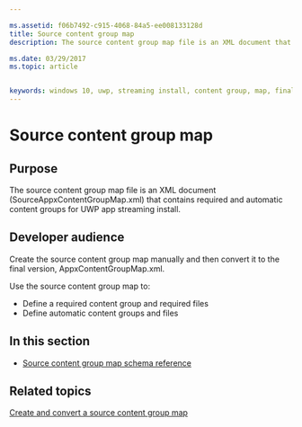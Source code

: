 ```yaml
---

ms.assetid: f06b7492-c915-4068-84a5-ee008133128d
title: Source content group map
description: The source content group map file is an XML document that contains required and automatic content groups for UWP app streaming install.

ms.date: 03/29/2017
ms.topic: article


keywords: windows 10, uwp, streaming install, content group, map, final content group, automatic content group
---
```


# Source content group map

## Purpose

The source content group map file is an XML document (SourceAppxContentGroupMap.xml) that contains required and automatic content groups for UWP app streaming install.

## Developer audience

Create the source content group map manually and then convert it to the final version, AppxContentGroupMap.xml.

Use the source content group map to:

-   Define a required content group and required files
-   Define automatic content groups and files

## In this section

-   [Source content group map schema reference](../SourceContentGroupMapSchema/schema-root.md)

## Related topics

[Create and convert a source content group map](/windows/uwp/packaging/create-cgm)